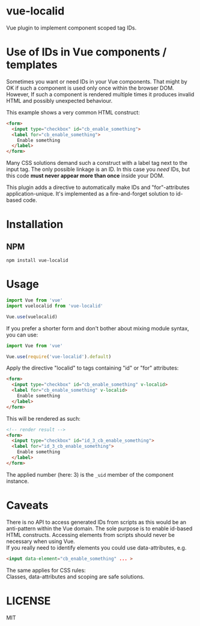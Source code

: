 # vue-localid
Vue plugin to implement component scoped tag IDs.

# Use of IDs in Vue components / templates
Sometimes you want or need IDs in your Vue components.
That might by OK if such a component is used only once
within the browser DOM. However, If such a component is
rendered multiple times it produces invalid HTML and
possibly unexpected behaviour.

This example shows a very common HTML construct:
```html
<form>
  <input type="checkbox" id="cb_enable_something">
  <label for="cb_enable_something">
    Enable something
  </label>
</form>
```

Many CSS solutions demand such a construct with a label tag
next to the input tag. The only possible linkage is an
ID. In this case you _need_ IDs, but this code **must never
appear more than once** inside your DOM.

This plugin adds a directive to automatically make IDs and
"for"-attributes application-unique. It's implemented as
a fire-and-forget solution to id-based code.

# Installation
## NPM
```shell
npm install vue-localid
```

# Usage
```javascript
import Vue from 'vue'
import vuelocalid from 'vue-localid'

Vue.use(vuelocalid)
```
If you prefer a shorter form and don't bother about mixing
module syntax, you can use:
```javascript
import Vue from 'vue'

Vue.use(require('vue-localid').default)
```

Apply the directive "localid" to tags containing "id" or
"for" attributes:
```html
<form>
  <input type="checkbox" id="cb_enable_something" v-localid>
  <label for="cb_enable_something" v-localid>
    Enable something
  </label>
</form>
```

This will be rendered as such:
```html
<!-- render result -->
<form>
  <input type="checkbox" id="id_3_cb_enable_something">
  <label for="id_3_cb_enable_something">
    Enable something
  </label>
</form>
```
The applied number (here: 3) is the ```_uid``` member
of the component instance.

# Caveats
There is no API to access generated IDs from scripts as this
would be an anti-pattern within the Vue domain.
The sole purpose is to enable id-based HTML constructs.
Accessing elements from scripts should never be necessary when
using Vue.  
If you really need to identify elements you could use
data-attributes, e.g.
```html
<input data-element="cb_enable_something" ... >
```

The same applies for CSS rules:  
Classes, data-attributes and scoping are safe solutions.

# LICENSE
MIT